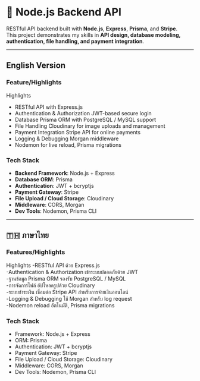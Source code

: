 # 🚀 Node.js Backend API

RESTful API backend built with **Node.js**, **Express**, **Prisma**, and **Stripe**.  
This project demonstrates my skills in **API design, database modeling, authentication, file handling, and payment integration**.

---

## English Version

### Feature/Highlights
Highlights
- RESTful API with Express.js  
- Authentication & Authorization JWT-based secure login  
- Database Prisma ORM with PostgreSQL / MySQL support  
- File Handling Cloudinary for image uploads and management  
- Payment Integration Stripe API for online payments  
- Logging & Debugging Morgan middleware  
- Nodemon for live reload, Prisma migrations  

### Tech Stack
- **Backend Framework**: Node.js + Express  
- **Database ORM**: Prisma  
- **Authentication**: JWT + bcryptjs  
- **Payment Gateway**: Stripe  
- **File Upload / Cloud Storage**: Cloudinary  
- **Middleware**: CORS, Morgan  
- **Dev Tools**: Nodemon, Prisma CLI  

---
## 🇹🇭 ภาษาไทย

### Features/Highlights
Highlights
-RESTful API ด้วย Express.js  
-Authentication & Authorization เข้าระบบปลอดภัยด้วย JWT  
-ฐานข้อมูล Prisma ORM รองรับ PostgreSQL / MySQL  
-การจัดการไฟล์ อัปโหลดรูปด้วย Cloudinary  
-ระบบชำระเงิน เชื่อมต่อ Stripe API สำหรับการจ่ายเงินออนไลน์  
-Logging & Debugging ใช้ Morgan สำหรับ log request  
-Nodemon reload อัตโนมัติ, Prisma migrations  

### Tech Stack
- Framework: Node.js + Express  
- ORM: Prisma  
- Authentication: JWT + bcryptjs  
- Payment Gateway: Stripe  
- File Upload / Cloud Storage: Cloudinary  
- Middleware: CORS, Morgan  
- Dev Tools: Nodemon, Prisma CLI 

